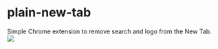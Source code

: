 # plain-new-tab
Simple Chrome extension to remove search and logo from the New Tab.
<br />
<img 
  src="https://content.screencast.com/users/pronoid/folders/Default/media/7ebbb1b7-8306-47a3-8ecc-2763356496b6/demo.png" 
/>
